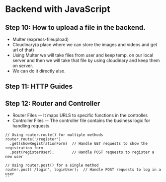 # Backend with JavaScript 

## Step 10: How to upload a file in the backend.
- Multer (express-fileupload)
- Cloudinary(a place where we can store the images and videos and get url of that)
- Using Multer we will take files from user and keep temp. on our local server and then we will take that file by using cloudinary and keep them on server.
- We can do it directly also.

## Step 11: HTTP Guides

## Step 12: Router and Controller 
- Router Files -- It maps URLS to specific functions in the controller.
- Controller Files -- The controller file contains the business logic for handling requests.

```
// Using router.route() for multiple methods
router.route('/register')
  .get(showRegistrationForm)  // Handle GET requests to show the registration form
  .post(registerUser);        // Handle POST requests to register a new user

// Using router.post() for a single method
router.post('/login', loginUser);  // Handle POST requests to log in a user 
``
